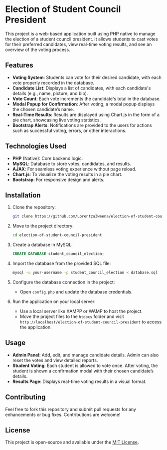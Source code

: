 # Election of Student Council President

This project is a web-based application built using PHP native to manage the election of a student council president. It allows students to cast votes for their preferred candidates, view real-time voting results, and see an overview of the voting process. 

## Features
- **Voting System**: Students can vote for their desired candidate, with each vote properly recorded in the database.
- **Candidate List**: Displays a list of candidates, with each candidate's details (e.g., name, picture, and bio).
- **Vote Count**: Each vote increments the candidate's total in the database.
- **Modal Popup for Confirmation**: After voting, a modal popup displays the chosen candidate’s name.
- **Real-Time Results**: Results are displayed using Chart.js in the form of a pie chart, showcasing live voting statistics.
- **Bootstrap Alerts**: Notifications are provided to the users for actions such as successful voting, errors, or other interactions.

## Technologies Used
- **PHP** (Native): Core backend logic.
- **MySQL**: Database to store votes, candidates, and results.
- **AJAX**: For seamless voting experience without page reload.
- **Chart.js**: To visualize the voting results in a pie chart.
- **Bootstrap**: For responsive design and alerts.

## Installation
1. Clone the repository:
   ```bash
   git clone https://github.com/LorentzaZweena/election-of-student-council-president.git
   ```

2. Move to the project directory:
   ```bash
   cd election-of-student-council-president
   ```

3. Create a database in MySQL:
   ```sql
   CREATE DATABASE student_council_election;
   ```

4. Import the database from the provided SQL file:
   ```bash
   mysql -u your-username -p student_council_election < database.sql
   ```

5. Configure the database connection in the project:
   - Open `config.php` and update the database credentials.

6. Run the application on your local server:
   - Use a local server like XAMPP or WAMP to host the project.
   - Move the project files to the `htdocs` folder and visit `http://localhost/election-of-student-council-president` to access the application.

## Usage
- **Admin Panel**: Add, edit, and manage candidate details. Admin can also reset the votes and view detailed reports.
- **Student Voting**: Each student is allowed to vote once. After voting, the student is shown a confirmation modal with their chosen candidate’s details.
- **Results Page**: Displays real-time voting results in a visual format.

## Contributing
Feel free to fork this repository and submit pull requests for any enhancements or bug fixes. Contributions are welcome!

## License
This project is open-source and available under the [MIT License](LICENSE).
